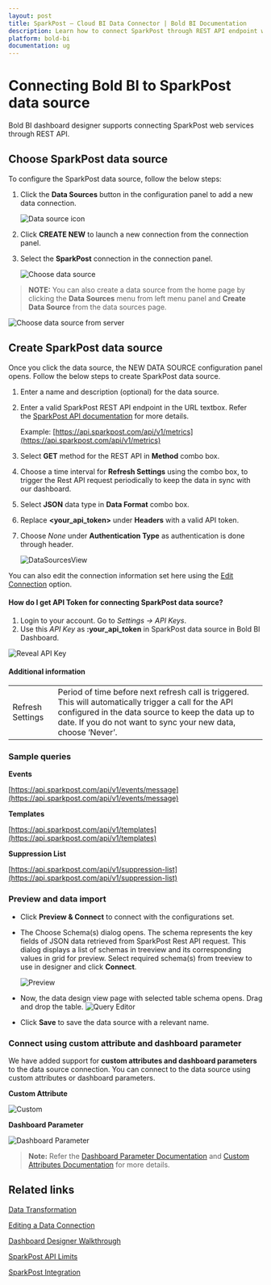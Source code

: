 ```yaml
---
layout: post
title: SparkPost – Cloud BI Data Connector | Bold BI Documentation
description: Learn how to connect SparkPost through REST API endpoint with Bold BI Cloud and create data source for widget configuration.
platform: bold-bi
documentation: ug
---
```


# Connecting Bold BI to SparkPost data source
Bold BI dashboard designer supports connecting SparkPost web services through REST API. 

## Choose SparkPost data source
To configure the SparkPost data source, follow the below steps:
1. Click the **Data Sources** button in the configuration panel to add a new data connection.

   ![Data source icon](/static/assets/working-with-datasource/data-connectors/images/common/DataSourcesIcon.png)

2. Click **CREATE NEW** to launch a new connection from the connection panel.
3. Select the **SparkPost** connection in the connection panel.

   ![Choose data source](/static/assets/working-with-datasource/data-connectors/images/sparkpost/ChooseDS.png)

> **NOTE:**  You can also create a data source from the home page by clicking the **Data Sources** menu from left menu panel and **Create Data Source** from the data sources page.

   ![Choose data source from server](/static/assets/working-with-datasource/data-connectors/images/sparkpost/ChooseDS_server.png)

## Create SparkPost data source
Once you click the data source, the NEW DATA SOURCE configuration panel opens. Follow the below steps to create SparkPost data source.
1. Enter a name and description (optional) for the data source.
2. Enter a valid SparkPost REST API endpoint in the URL textbox. Refer the [SparkPost API documentation](https://developers.sparkpost.com/api/) for more details.

    Example: [https://api.sparkpost.com/api/v1/metrics](https://api.sparkpost.com/api/v1/metrics)

3. Select **GET** method for the REST API in **Method** combo box.
4. Choose a time interval for **Refresh Settings** using the combo box, to trigger the Rest API request periodically to keep the data in sync with our dashboard.  
5. Select **JSON** data type in **Data Format** combo box.
6. Replace **&lt;your_api_token&gt;** under **Headers** with a valid API token.
7. Choose *None* under **Authentication Type** as authentication is done through header.

    ![DataSourcesView](/static/assets/working-with-datasource/data-connectors/images/sparkpost/DataSourcesView.png)

You can also edit the connection information set here using the [Edit Connection](/working-with-data-sources/editing-a-data-connection/) option.

#### How do I get API Token for connecting SparkPost data source?

1. Login to your account. Go to *Settings -> API Keys*.
2. Use this *API Key* as **:your_api_token** in SparkPost data source in Bold BI Dashboard.

![Reveal API Key](/static/assets/working-with-datasource/data-connectors/images/sparkpost/APIKey.png)

#### Additional information
<table width="600">
<tr>
<td>
Refresh Settings
</td>
<td>
Period of time before next refresh call is triggered. This will automatically trigger a call for the API configured in the data source to keep the data up to date. If you do not want to sync your new data, choose ‘Never’.
</td>
</tr>
</table>

### Sample queries

**Events**

[https://api.sparkpost.com/api/v1/events/message](https://api.sparkpost.com/api/v1/events/message)

**Templates**

[https://api.sparkpost.com/api/v1/templates](https://api.sparkpost.com/api/v1/templates)

**Suppression List**

[https://api.sparkpost.com/api/v1/suppression-list](https://api.sparkpost.com/api/v1/suppression-list)


### Preview and data import
* Click **Preview & Connect** to connect with the configurations set.
* The Choose Schema(s) dialog opens. The schema represents the key fields of JSON data retrieved from SparkPost Rest API request. This dialog displays a list of schemas in treeview and its corresponding values in grid for preview. Select required schema(s) from treeview to use in designer and click **Connect**.

   ![Preview](/static/assets/working-with-datasource/data-connectors/images/common/Preview.png)

* Now, the data design view page with selected table schema opens. Drag and drop the table.
   ![Query Editor](/static/assets/working-with-datasource/data-connectors/images/common/QueryEditor.png)

* Click **Save** to save the data source with a relevant name.

### Connect using custom attribute and dashboard parameter

We have added support for **custom attributes and dashboard parameters** to the data source connection. You can connect to the data source using custom attributes or dashboard parameters.

**Custom Attribute**

![Custom](/static/assets/working-with-datasource/data-connectors/images/sparkpost/Custom.png)

**Dashboard Parameter**

![Dashboard Parameter](/static/assets/working-with-datasource/data-connectors/images/sparkpost/Dashboardparameter.png)

>**Note:** Refer the [Dashboard Parameter Documentation](https://help.boldbi.com/working-with-data-sources/dashboard-parameter/) and [Custom Attributes Documentation](https://help.boldbi.com/working-with-data-sources/configuring-custom-attribute/) for more details.

## Related links
[Data Transformation](/working-with-data-sources/data-modeling/joining-table/)

[Editing a Data Connection](/working-with-data-sources/editing-a-data-connection/)   

[Dashboard Designer Walkthrough](/getting-started/creating-dashboard/)

[SparkPost API Limits](https://developers.sparkpost.com/api/#header-rate-limiting)

[SparkPost Integration](https://www.boldbi.com/integrations/sparkpost?utm_source=syncfusion&utm_medium=documentation&utm_campaign=boldbisparkpostintegration)